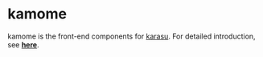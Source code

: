 kamome
======

kamome is the front-end components for [karasu][karasu]. For detailed introduction, see [**here**][home].

[karasu]: https://github.com/Krasjet/karasu
[home]: https://krasjet.com/voice/karasu/
